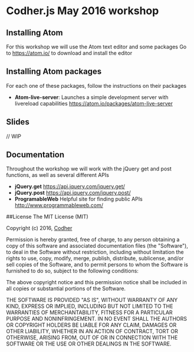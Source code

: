 # Codher.js May 2016 workshop

## Installing Atom
For this workshop we will use the Atom text editor and some packages
Go to https://atom.io/ to download and install the editor

## Installing Atom packages
For each one of these packages, follow the instructions on their packages
- **Atom-live-server**: Launches a simple development server with livereload capabilities https://atom.io/packages/atom-live-server

## Slides
// WIP

## Documentation
Throughout the workshop we will work with the jQuery get and post functions, as well as several different APIs
- **jQuery.get** https://api.jquery.com/jquery.get/
- **jQuery.post** https://api.jquery.com/jquery.post/
- **ProgramableWeb** Helpful site for finding public APIs http://www.programmableweb.com/

##License
The MIT License (MIT)

Copyright (c) 2016, [Codher](http://www.codher.com)

Permission is hereby granted, free of charge, to any person obtaining a copy of this software and associated documentation files (the "Software"), to deal in the Software without restriction, including without limitation the rights to use, copy, modify, merge, publish, distribute, sublicense, and/or sell copies of the Software, and to permit persons to whom the Software is furnished to do so, subject to the following conditions:

The above copyright notice and this permission notice shall be included in all copies or substantial portions of the Software.

THE SOFTWARE IS PROVIDED "AS IS", WITHOUT WARRANTY OF ANY KIND, EXPRESS OR IMPLIED, INCLUDING BUT NOT LIMITED TO THE WARRANTIES OF MERCHANTABILITY, FITNESS FOR A PARTICULAR PURPOSE AND NONINFRINGEMENT. IN NO EVENT SHALL THE AUTHORS OR COPYRIGHT HOLDERS BE LIABLE FOR ANY CLAIM, DAMAGES OR OTHER LIABILITY, WHETHER IN AN ACTION OF CONTRACT, TORT OR OTHERWISE, ARISING FROM, OUT OF OR IN CONNECTION WITH THE SOFTWARE OR THE USE OR OTHER DEALINGS IN THE SOFTWARE.
